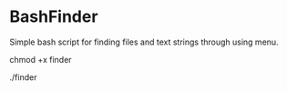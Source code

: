 # BashFinder
Simple bash script for finding files and text strings through using menu.

chmod +x finder

./finder
